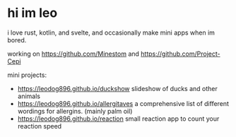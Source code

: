 # hi im leo

i love rust, kotlin, and svelte, and occasionally make mini apps when im bored.

working on https://github.com/Minestom and https://github.com/Project-Cepi

mini projects:
- https://leodog896.github.io/duckshow slideshow of ducks and other animals
- https://leodog896.github.io/allergitaves a comprehensive list of different wordings for allergins. (mainly palm oil) 
- https://leodog896.github.io/reaction small reaction app to count your reaction speed
